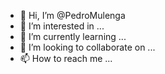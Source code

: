 - 👋 Hi, I’m @PedroMulenga
- 👀 I’m interested in ...
- 🌱 I’m currently learning ...
- 💞️ I’m looking to collaborate on ...
- 📫 How to reach me ...

<!---
PedroMulenga/PedroMulenga is a ✨ special ✨ repository because its `README.md` (this file) appears on your GitHub profile.
You can click the Preview link to take a look at your changes.
--->
